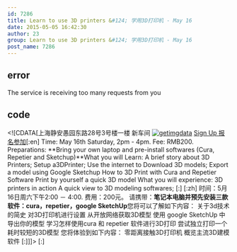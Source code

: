 ```yaml
---
id: 7286
title: Learn to use 3D printers &#124; 学用3D打印机 - May 16
date: 2015-05-05 16:42:30
author: 23
group: Learn to use 3D printers &#124; 学用3D打印机 - May 16
post_name: 7286
---
```


## error
The service is receiving too many requests from you

## code
 <!\[CDATA\[上海静安愚园东路28号3号楼一楼 新车间 [![getimgdata](http://xinchejian.com/wp-content/uploads/2015/05/getimgdata-290x290.jpg)](http://139.162.84.35/wp-content/uploads/2015/05/getimgdata.jpg) [Sign Up 报名参加](http://www.huodongxing.com/event/4280897802500 "立即报名")\[:en\] Time: May 16th Saturday, 2pm - 4pm. Fee: RMB200\. Preparations: **Bring your own laptop and pre-install softwares (Cura, Repetier and Sketchup)**What you will Learn: A brief story about 3D Printers; Setup a3DPrinter; Use the internet to Download 3D models; Export a model using Google Sketchup How to 3D Print with Cura and Repetier Software Print by yourself a quick 3D model What you will experience: 3D printers in action A quick view to 3D modeling softwares; \[:\] \[:zh\] 时间：5月16日周六下午2:00 － 4:00\. 费用：200元。 请携带：**笔记本电脑并预先安装三款软件：cura，repetier，google SketchUp**您将可以了解如下内容： 关于3d技术的简史 对3D打印机进行设置 从开放网络获取3D模型 使用 google SketchUp 中导出你的模型 学习怎样使用cura 和 repetier 软件进行3D打印 尝试独立打印一个耗时较短的3D模型 您将体验到如下内容： 零距离接触3D打印机 概览主流3D建模软件 \[:\]\]\]> \[:\]
